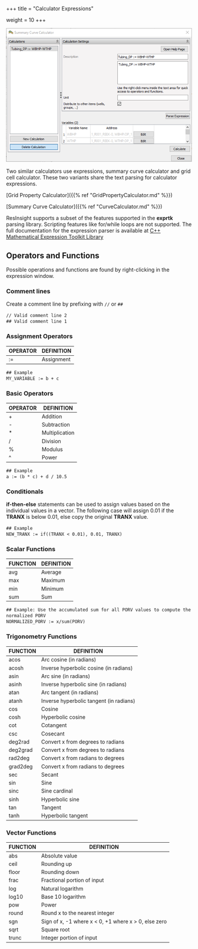 +++
title = "Calculator Expressions"

weight = 10
+++

![](/images/calculated-data/calculator-text-expression.png)


Two similar calculators use expressions, summary curve calculator and grid cell calculator. These two variants share the text parsing for calculator expressions.

[Grid Property Calculator]({{% ref "GridPropertyCalculator.md" %}})

[Summary Curve Calculator]({{% ref "CurveCalculator.md" %}})

ResInsight supports a subset of the features supported in the **exprtk**  parsing library. Scripting features like for/while loops are not supported. The full documentation for the expression parser is available at [C++ Mathematical Expression Toolkit Library](https://github.com/ArashPartow/exprtk)

## Operators and Functions
Possible operations and functions are found by right-clicking in the expression window. 

### Comment lines

Create a  comment line by prefixing with `//` or `##`

```
// Valid comment line 2
## Valid comment line 1
```


### Assignment Operators

| OPERATOR | DEFINITION            |
|----------|-----------------------|
|  :=      | Assignment            |

```
## Example
MY_VARIABLE := b + c
```

### Basic Operators

| OPERATOR | DEFINITION      |
|----------|-----------------|
|  +       | Addition        |
|  -       | Subtraction     |
|  *       | Multiplication  |
|  /       | Division        |
|  %       | Modulus         |
|  ^       | Power           |

```
## Example
a := (b * c) + d / 10.5
```

### Conditionals

**if-then-else** statements can be used to assign values based on the individual values in a vector. The following case will assign 0.01 if the **TRANX** is below 0.01, else copy the original **TRANX** value.

```
## Example
NEW_TRANX := if((TRANX < 0.01), 0.01, TRANX)
```

### Scalar Functions

| FUNCTION | DEFINITION  |
|----------|-------------|
| avg      | Average     |
| max      | Maximum     |
| min      | Minimum     |
| sum      | Sum         |

```
## Example: Use the accumulated sum for all PORV values to compute the normalized PORV
NORMALIZED_PORV := x/sum(PORV)
```

### Trigonometry Functions

| FUNCTION | DEFINITION                              |
|----------|-----------------------------------------|
| acos     | Arc cosine (in radians)                 |
| acosh    | Inverse hyperbolic cosine (in radians)  |
| asin     | Arc sine (in radians)                   |
| asinh    | Inverse hyperbolic sine (in radians)    |
| atan     | Arc tangent (in radians)                |
| atanh    | Inverse hyperbolic tangent (in radians) |
| cos      | Cosine                                  |
| cosh     | Hyperbolic cosine                       |
| cot      | Cotangent                               |
| csc      | Cosecant                                |
| deg2rad  | Convert x from degrees to radians       |
| deg2grad | Convert x from degrees to radians       |
| rad2deg  | Convert x from radians to degrees       |
| grad2deg | Convert x from radians to degrees       |
| sec      | Secant                                  |
| sin      | Sine                                    |
| sinc     | Sine cardinal                           |
| sinh     | Hyperbolic sine                         |
| tan      | Tangent                                 |
| tanh     | Hyperbolic tangent                      |

### Vector Functions

| FUNCTION | DEFINITION                                              |
|----------|---------------------------------------------------------|
| abs      | Absolute value                                          |
| ceil     | Rounding up                                             |
| floor    | Rounding down                                           |
| frac     | Fractional portion of input                             |
| log      | Natural logarithm                                       |
| log10    | Base 10 logarithm                                       |
| pow      | Power                                                   |
| round    | Round x to the nearest integer                          |
| sgn      | Sign of x, -1 where x < 0, +1 where x > 0, else zero    |
| sqrt     | Square root                                             |
| trunc    | Integer portion of input                                |


